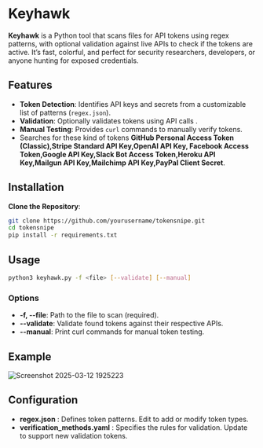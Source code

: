 # Keyhawk

**Keyhawk** is a Python tool that scans files for API tokens using regex patterns, with optional validation against live APIs to check if the tokens are active. It’s fast, colorful, and perfect for security researchers, developers, or anyone hunting for exposed credentials.

## Features
- **Token Detection**: Identifies API keys and secrets from a customizable list of patterns (`regex.json`).
- **Validation**: Optionally validates tokens using API calls .
- **Manual Testing**: Provides `curl` commands to manually verify tokens.
- Searches for these kind of tokens **GitHub Personal Access Token (Classic),Stripe Standard API Key,OpenAI API Key,
  Facebook Access Token,Google API Key,Slack Bot Access Token,Heroku API Key,Mailgun API Key,Mailchimp API Key,PayPal Client Secret**.

## Installation

**Clone the Repository**:
```bash
git clone https://github.com/yourusername/tokensnipe.git
cd tokensnipe
pip install -r requirements.txt
```

## Usage
```bash
python3 keyhawk.py -f <file> [--validate] [--manual]
```
### Options
- **-f, --file**: Path to the file to scan (required).
- **--validate**: Validate found tokens against their respective APIs.
- **--manual**: Print curl commands for manual token testing.

## Example
![Screenshot 2025-03-12 1925223](https://github.com/user-attachments/assets/be815b34-1212-4713-9754-ea8244d69c6b)

## Configuration
- **regex.json** : Defines token patterns. Edit to add or modify token types.
- **verification_methods.yaml** : Specifies the rules for validation. Update to support new validation tokens.

